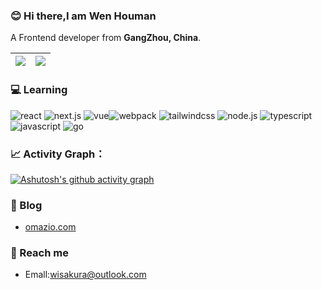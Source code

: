 

### 😊 Hi there,I am Wen Houman

A Frontend developer from **GangZhou, China**.


| <img src="https://github-readme-stats.vercel.app/api?username=sakurawen&count_private=true&show_icons=true&theme=buefy&hide_border=true"/> | <img  src="https://github-readme-stats.vercel.app/api/top-langs/?username=sakurawen&layout=compact&theme=buefy&hide_border=true" /> |
| ---------------------------------------------------------------------------------------------------------------------------- | -------------------------------------------------------------------------------------------------------------------------------------------------- |



### 💻 Learning

![react](https://img.shields.io/badge/React-20232A?style=for-the-badge&logo=react&logoColor=61DAFB) ![next.js](https://img.shields.io/badge/next.js-000000?style=for-the-badge&logo=nextdotjs&logoColor=white) ![vue](https://img.shields.io/badge/Vue.js-35495E?style=for-the-badge&logo=vuedotjs&logoColor=4FC08D )![webpack](https://img.shields.io/badge/Webpack-8DD6F9?style=for-the-badge&logo=Webpack&logoColor=white) ![tailwindcss](https://img.shields.io/badge/Tailwind_CSS-38B2AC?style=for-the-badge&logo=tailwind-css&logoColor=white) ![node.js](https://img.shields.io/badge/Node.js-339933?style=for-the-badge&logo=nodedotjs&logoColor=white) ![typescript](https://img.shields.io/badge/TypeScript-007ACC?style=for-the-badge&logo=typescript&logoColor=white ) ![javascript](https://img.shields.io/badge/JavaScript-323330?style=for-the-badge&logo=javascript&logoColor=F7DF1E) ![go](https://img.shields.io/badge/Go-00ADD8?style=for-the-badge&logo=go&logoColor=white)



### 📈 Activity Graph：

[![Ashutosh's github activity graph](https://activity-graph.herokuapp.com/graph?username=sakurawen&bg_color=fcfcfc&color=4c659e&line=cde2fe&point=95a6fe&area=true&hide_border=true)](https://github.com/ashutosh00710/github-readme-activity-graph)



### 🏡  Blog

- [omazio.com](http://omazio.com/)



###  📮 Reach me

- Emall:wisakura@outlook.com





